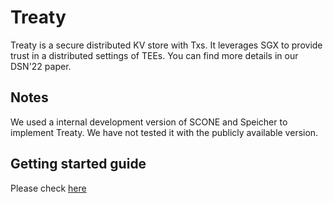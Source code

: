 # Treaty

Treaty is a secure distributed KV store with Txs. 
It leverages SGX to provide trust in a distributed settings of TEEs. You can find more details in our DSN'22 paper.

## Notes
We used a internal development version of SCONE and Speicher to implement Treaty. 
We have not tested it with the publicly available version.

## Getting started guide 

Please check [here](setup.md)
